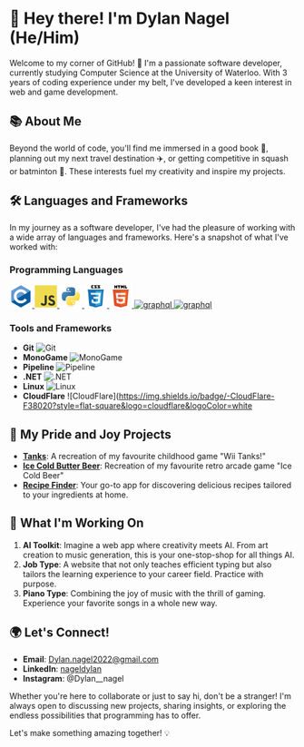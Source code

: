 # 👋 Hey there! I'm Dylan Nagel (He/Him)

Welcome to my corner of GitHub! 🚀 I'm a passionate software developer, currently studying Computer Science at the University of Waterloo. With 3 years of coding experience under my belt, I've developed a keen interest in web and game development.

## 📚 About Me

Beyond the world of code, you'll find me immersed in a good book 📖, planning out my next travel destination ✈️, or getting competitive in squash or batminton 🏸. These interests fuel my creativity and inspire my projects.

## 🛠 Languages and Frameworks

In my journey as a software developer, I've had the pleasure of working with a wide array of languages and frameworks. Here's a snapshot of what I've worked with:

### Programming Languages

<p align="left" class="image">
  <a href="https://www.cprogramming.com/" target="_blank" rel="noreferrer">
    <img
      src="https://raw.githubusercontent.com/devicons/devicon/master/icons/c/c-original.svg"
      alt="c"
      width="40"
      height="40"
    />
  </a>
  
  <a href="https://developer.mozilla.org/en-US/docs/Web/JavaScript">
    <img
      src="https://raw.githubusercontent.com/devicons/devicon/master/icons/javascript/javascript-original.svg"
      alt="javascript"
      width="40"
      height="40"
    />
  </a>

  
  <a href="https://www.python.org" target="_blank" rel="noreferrer">
    <img
      src="https://raw.githubusercontent.com/devicons/devicon/master/icons/python/python-original.svg"
      alt="python"
      width="40"
      height="40"
    />
  </a>
  
  <a href="https://www.w3schools.com/css/" target="_blank" rel="noreferrer"> 
    <img 
      src="https://raw.githubusercontent.com/devicons/devicon/master/icons/css3/css3-original-wordmark.svg" 
      alt="css3" 
      width="40" 
      height="40"/> 
  </a> 
  
  <a href="[https://www.w3.org/html/](https://html.spec.whatwg.org/multipage/)" target="_blank" rel="noreferrer"> 
    <img 
      src="https://raw.githubusercontent.com/devicons/devicon/master/icons/html5/html5-original-wordmark.svg" 
      alt="html5" 
      width="40" 
      height="40"/> 
  </a> 
  
  <a href="https://www.w3schools.com/cs/index.php" target="_blank" rel="noreferrer"> 
    <img src="https://upload.wikimedia.org/wikipedia/commons/b/bd/Logo_C_sharp.svg" 
      alt="graphql" 
      width="40" 
      height="40"/> 
  </a> 

  <a href="https://racket-lang.org" target="_blank" rel="noreferrer"> 
    <img src="https://upload.wikimedia.org/wikipedia/commons/c/c1/Racket-logo.svg" 
      alt="graphql" 
      width="40" 
      height="40"/> 
  </a> 
</p>

### Tools and Frameworks

- **Git** ![Git](https://img.shields.io/badge/-Git-F05032?style=flat-square&logo=git&logoColor=white)
- **MonoGame** ![MonoGame](https://img.shields.io/badge/-MonoGame-603CBA?style=flat-square&logo=monogame&logoColor=white)
- **Pipeline** ![Pipeline](https://img.shields.io/badge/-Pipeline-CC3534?style=flat-square&logo=pipeline&logoColor=white)
- **.NET** ![.NET](https://img.shields.io/badge/-.NET-512BD4?style=flat-square&logo=.net&logoColor=white)
- **Linux** ![Linux](https://img.shields.io/badge/-Linux-FCC624?style=flat-square&logo=linux&logoColor=black)
- **CloudFlare** ![CloudFlare](https://img.shields.io/badge/-CloudFlare-F38020?style=flat-square&logo=cloudflare&logoColor=white

## 🌟 My Pride and Joy Projects

- **[Tanks](https://github.com/NagelDylan/Tanks)**: A recreation of my favourite childhood game "Wii Tanks!"
- **[Ice Cold Butter Beer](https://github.com/NagelDylan/IceColdButterBeer)**: Recreation of my favourite retro arcade game "Ice Cold Beer"
- **[Recipe Finder](https://github.com/NagelDylan/RecipeFinder)**: Your go-to app for discovering delicious recipes tailored to your ingredients at home.

## 🔨 What I'm Working On

1. **AI Toolkit**: Imagine a web app where creativity meets AI. From art creation to music generation, this is your one-stop-shop for all things AI.
2. **Job Type**: A website that not only teaches efficient typing but also tailors the learning experience to your career field. Practice with purpose.
3. **Piano Type**: Combining the joy of music with the thrill of gaming. Experience your favorite songs in a whole new way.

## 🌍 Let's Connect!

- **Email**: Dylan.nagel2022@gmail.com
- **LinkedIn**: [nageldylan](https://www.linkedin.com/in/nageldylan/)
- **Instagram**: @Dylan__nagel

Whether you're here to collaborate or just to say hi, don't be a stranger! I'm always open to discussing new projects, sharing insights, or exploring the endless possibilities that programming has to offer.

Let's make something amazing together! 💡
